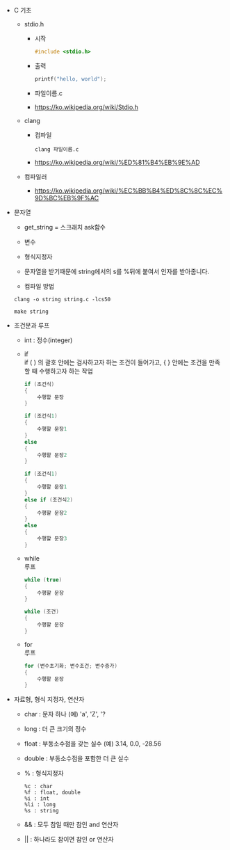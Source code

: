 * C 기초
    * stdio.h
        * 시작
            ```c
            #include <stdio.h>
            ```

        * 출력
            ```c
            printf("hello, world");
            ```

        * 파일이름.c

        * https://ko.wikipedia.org/wiki/Stdio.h

    * clang
        * 컴파일
            ```shell
            clang 파일이름.c 
            ```
        * https://ko.wikipedia.org/wiki/%ED%81%B4%EB%9E%AD
    
    * 컴파일러
        * https://ko.wikipedia.org/wiki/%EC%BB%B4%ED%8C%8C%EC%9D%BC%EB%9F%AC

* 문자열
    * get_string = 스크래치 ask함수
    
    * 변수
    
    * 형식지정자
    
    * 문자열을 받기때문에 string에서의 s를 %뒤에 붙여서 인자를 받아줍니다.

    * 컴파일 방법
    ```shell
    clang -o string string.c -lcs50
    ```

    ```shell
    make string
    ```

* 조건문과 루프
    * int : 정수(integer)
    
    * if<br>
    if ( ) 의 괄호 안에는 검사하고자 하는 조건이 들어가고, { } 안에는 조건을 만족할 때 수행하고자 하는 작업

        ```c
        if (조건식)
        {
            수행할 문장
        }
        ```

        ```c
        if (조건식1)
        {
            수행할 문장1
        }
        else
        {
            수행할 문장2
        }
        ``` 

        ```c
        if (조건식1)
        {
            수행할 문장1
        }
        else if (조건식2)
        {
            수행할 문장2
        }
        else
        {
            수행할 문장3
        }
        ```
    
    * while<br>
    루프

        ```c
        while (true)
        {
            수행할 문장
        }
        ```

        ```c
        while (조건)
        {
            수행할 문장
        }
        ```
    
    * for<br>
    루프

        ```c
        for (변수초기화; 변수조건; 변수증가)
        {
            수행할 문장
        }
        ```

* 자료형, 형식 지정자, 연산자
    * char : 문자 하나 (예) 'a', 'Z', '?
    
    * long : 더 큰 크기의 정수
    
    * float : 부동소수점을 갖는 실수 (예) 3.14, 0.0, -28.56
    
    * double : 부동소수점을 포함한 더 큰 실수
    
    * % : 형식지정자
        ```
        %c : char
        %f : float, double
        %i : int
        %li : long
        %s : string
        ```
    
    * && : 모두 참일 때만 참인 and 연산자
    
    * || : 하나라도 참이면 참인 or 연산자